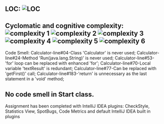 LOC:
![LOC](https://github.com/RejzovicEmir/calculator-java/assets/70068774/058c0c16-d81a-4df5-9cb7-6514751eb124)
---------------------------------------------------------------------------------------------------------------------
Cyclomatic and cognitive complexity:
![complexity 1](https://github.com/RejzovicEmir/calculator-java/assets/70068774/6b090380-b2d6-4ece-8bdc-b67bf6a7903b)
![complexity 2](https://github.com/RejzovicEmir/calculator-java/assets/70068774/4db818f2-88a8-457f-8da7-dd375ef66e19)
![complexity 3](https://github.com/RejzovicEmir/calculator-java/assets/70068774/604897f8-9e26-4f6c-805c-bfe2a2284978)
![complexity 4](https://github.com/RejzovicEmir/calculator-java/assets/70068774/d86ad6db-3595-49d4-aeb5-43d9646379fd)
![complexity 5](https://github.com/RejzovicEmir/calculator-java/assets/70068774/aca3d91a-f0fd-4142-8a7d-fb80ca379796)
![complexity 6](https://github.com/RejzovicEmir/calculator-java/assets/70068774/b4acdfd5-c5a9-4970-8952-007d77aeca58)
---------------------------------------------------------------------------------------------------------------------
Code Smell:
Calculator-line#04-Class 'Calculator' is never used;
Calculator-line#24-Method 'Run(java.lang.String)' is never used;
Calculator-line#53-'for' loop can be replaced with enhanced 'for';
Calculator-line#70-Local variable 'textResult' is redundant;
Calculator-line#77-Can be replaced with 'getFirst()' call;
Calculator-line#183-'return' is unnecessary as the last statement in a 'void' method;

No code smell in Start class.
---------------------------------------------------------------------------------------------------------------------

Assignment has been completed with IntelliJ IDEA plugins:
CheckStyle,
Statistics View,
SpotBugs,
Code Metrics and 
default IntelliJ IDEA built in plugins








